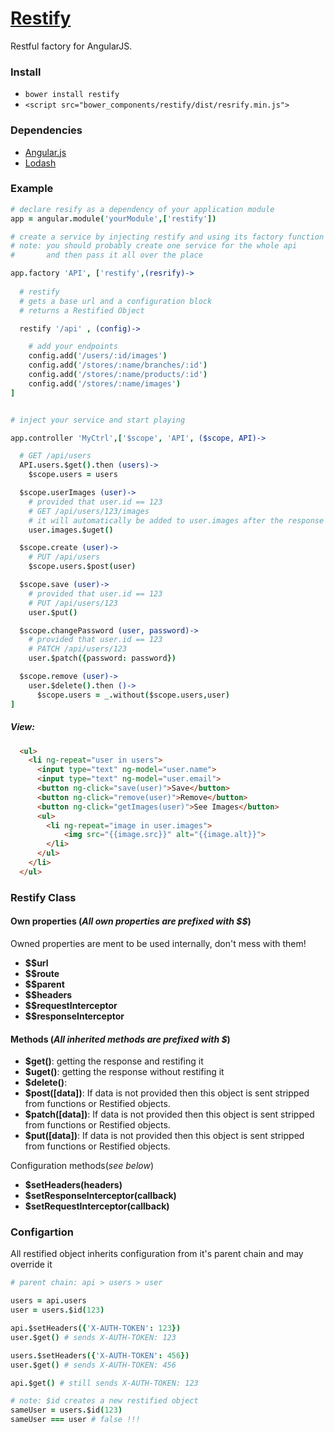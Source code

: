 # [Restify](https://github.com/IlanFrumer/Restify)
Restful factory for AngularJS.

### Install

- `bower install restify`
- `<script src="bower_components/restify/dist/resrify.min.js">`

### Dependencies

- [Angular.js](https://github.com/angular/angular.js)
- [Lodash](https://github.com/lodash/lodash)

### Example

```coffee
# declare resify as a dependency of your application module
app = angular.module('yourModule',['restify'])

# create a service by injecting restify and using its factory function
# note: you should probably create one service for the whole api
#       and then pass it all over the place

app.factory 'API', ['restify',(resrify)->
  
  # restify 
  # gets a base url and a configuration block
  # returns a Restified Object

  restify '/api' , (config)->

    # add your endpoints
    config.add('/users/:id/images')
    config.add('/stores/:name/branches/:id')
    config.add('/stores/:name/products/:id')
    config.add('/stores/:name/images')
]


# inject your service and start playing

app.controller 'MyCtrl',['$scope', 'API', ($scope, API)->

  # GET /api/users
  API.users.$get().then (users)->
    $scope.users = users

  $scope.userImages (user)->
    # provided that user.id == 123
    # GET /api/users/123/images
    # it will automatically be added to user.images after the response
    user.images.$uget()

  $scope.create (user)->
    # PUT /api/users
    $scope.users.$post(user)

  $scope.save (user)->
    # provided that user.id == 123
    # PUT /api/users/123
    user.$put()

  $scope.changePassword (user, password)->
    # provided that user.id == 123
    # PATCH /api/users/123
    user.$patch({password: password})

  $scope.remove (user)->    
    user.$delete().then ()->
      $scope.users = _.without($scope.users,user)
]

```
##### View:
```html
  <ul>
    <li ng-repeat="user in users">
      <input type="text" ng-model="user.name">
      <input type="text" ng-model="user.email">
      <button ng-click="save(user)">Save</button>
      <button ng-click="remove(user)">Remove</button>      
      <button ng-click="getImages(user)">See Images</button>
      <ul>
        <li ng-repeat="image in user.images">
            <img src="{{image.src}}" alt="{{image.alt}}">
        </li>
      </ul>
    </li>
  </ul>  
````

### Restify Class

#### Own properties (_All own properties are prefixed with $$_)

Owned properties are ment to be used internally, don't mess with them!

* **$$url**
* **$$route**
* **$$parent**
* **$$headers**
* **$$requestInterceptor**
* **$$responseInterceptor**


#### Methods (_All inherited methods are prefixed with $_)

* **$get()**: getting the response and restifing it
* **$uget()**: getting the response without restifing it
* **$delete()**: 
* **$post([data])**: If data is not provided then this object is sent stripped from functions or Restified objects.
* **$patch([data])**: If data is not provided then this object is sent stripped from functions or Restified objects.
* **$put([data])**: If data is not provided then this object is sent stripped from functions or Restified objects.

Configuration methods(_see below_)

* **$setHeaders(headers)**
* **$setResponseInterceptor(callback)**
* **$setRequestInterceptor(callback)**

### Configartion

All restified object inherits configuration from it's parent chain and may override it

````coffee
# parent chain: api > users > user

users = api.users
user = users.$id(123)

api.$setHeaders({'X-AUTH-TOKEN': 123})
user.$get() # sends X-AUTH-TOKEN: 123

users.$setHeaders({'X-AUTH-TOKEN': 456})
user.$get() # sends X-AUTH-TOKEN: 456

api.$get() # still sends X-AUTH-TOKEN: 123

# note: $id creates a new restified object
sameUser = users.$id(123)
sameUser === user # false !!!
````
